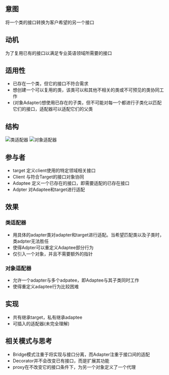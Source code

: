 ## 意图
将一个类的接口转换为客户希望的另一个接口

## 动机
为了复用已有的接口以满足专业英语领域所需要的接口

## 适用性
* 已存在一个类，但它的接口不符合需求
* 想创建一个可以复用的类，该类可以和其他不相关的类或不可预见的类协同工作
* (对象Adapter)想使用已存在的子类，但不可能对每一个都进行子类化以匹配它们的接口，适配器可以适配它们的父类

## 结构
![类适配器](uml/类适配器.png)
![对象适配器](uml/对象适配器.png)


## 参与者
* target
定义client使用的特定领域相关接口
* Client
与符合Target的接口对象协同
* Adaptee
定义一个已存在的接口，即需要适配的已存在接口
* Adpter
对Adaptee和target进行适配

## 效果
### 类适配器
* 用具体的adapter类对adapter和target进行适配。当希望匹配类以及子类时，类adpter无法胜任
* 使得Adpter可以重定义Adaptee部分行为
* 仅引入一个对象，并且不需要额外的指针

### 对象适配器
* 允许一个adapter与多个adpatee，即Adaptee与其子类同时工作
* 使得重定义adaptee行为比较困难

## 实现
* 共有继承target，私有继承adaptee
* 可插入的适配器(未完全理解)

## 相关模式与思考
* Bridge模式注重于将实现与接口分离，而Adapter注重于接口间的适配
* Decorator并不会改变已有接口，而是扩展其功能
* proxy在不改变它的接口条件下，为另一个对象定义了一个代理